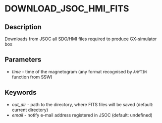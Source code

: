 
 # DOWNLOAD_JSOC_HMI_FITS
 ## Description
 Downloads from JSOC all SDO/HMI files required to produce GX-simulator box


 ## Parameters
* *time* - time of the magnetogram (any format recognised by `ANYTIM` function from SSW)
 ## Keywords
* *out_dir* - path to the directory, where FITS files will be saved (default: current directory)
* *email* - notify e-mail address registered in JSOC (default: undefined)

